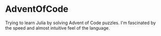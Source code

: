 # AdventOfCode

Trying to learn Julia by solving Advent of Code puzzles.
I'm fascinated by the speed and almost intuitive feel of the language.

